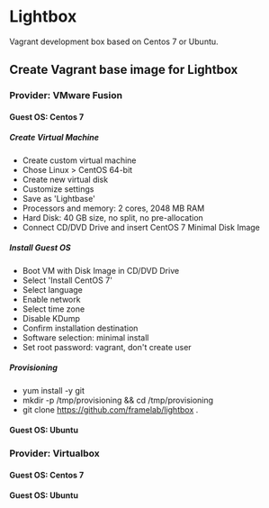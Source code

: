 # Lightbox
Vagrant development box based on Centos 7 or Ubuntu.

## Create Vagrant base image for Lightbox

### Provider: VMware Fusion

#### Guest OS: Centos 7

##### Create Virtual Machine

*  Create custom virtual machine
*  Chose Linux > CentOS 64-bit
*  Create new virtual disk
*  Customize settings
*  Save as 'Lightbase'
*  Processors and memory: 2 cores, 2048 MB RAM
*  Hard Disk: 40 GB size, no split, no pre-allocation
*  Connect CD/DVD Drive and insert CentOS 7 Minimal Disk Image

##### Install Guest OS

*  Boot VM with Disk Image in CD/DVD Drive
*  Select 'Install CentOS 7'
*  Select language
*  Enable network
*  Select time zone
*  Disable KDump
*  Confirm installation destination
*  Software selection: minimal install
*  Set root password: vagrant, don't create user

##### Provisioning

* yum install -y git
* mkdir -p /tmp/provisioning && cd /tmp/provisioning
* git clone https://github.com/framelab/lightbox .


#### Guest OS: Ubuntu

### Provider: Virtualbox

#### Guest OS: Centos 7

#### Guest OS: Ubuntu